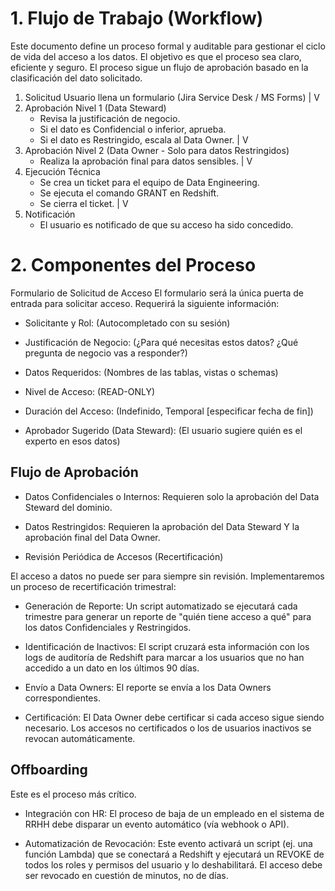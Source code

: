 # 1. Flujo de Trabajo (Workflow)
Este documento define un proceso formal y auditable para gestionar el ciclo de vida del acceso a los datos. El objetivo es que el proceso sea claro, eficiente y seguro.
El proceso sigue un flujo de aprobación basado en la clasificación del dato solicitado.

1. Solicitud
   Usuario llena un formulario
   (Jira Service Desk / MS Forms)
      |
      V
2. Aprobación Nivel 1 (Data Steward)
   - Revisa la justificación de negocio.
   - Si el dato es Confidencial o inferior, aprueba.
   - Si el dato es Restringido, escala al Data Owner.
      |
      V
3. Aprobación Nivel 2 (Data Owner - Solo para datos Restringidos)
   - Realiza la aprobación final para datos sensibles.
      |
      V
4. Ejecución Técnica
   - Se crea un ticket para el equipo de Data Engineering.
   - Se ejecuta el comando GRANT en Redshift.
   - Se cierra el ticket.
      |
      V
5. Notificación
   - El usuario es notificado de que su acceso ha sido concedido.

# 2. Componentes del Proceso
Formulario de Solicitud de Acceso
El formulario será la única puerta de entrada para solicitar acceso. Requerirá la siguiente información:

* Solicitante y Rol: (Autocompletado con su sesión)

* Justificación de Negocio: (¿Para qué necesitas estos datos? ¿Qué pregunta de negocio vas a responder?)

* Datos Requeridos: (Nombres de las tablas, vistas o schemas)

* Nivel de Acceso: (READ-ONLY)

* Duración del Acceso: (Indefinido, Temporal [especificar fecha de fin])

* Aprobador Sugerido (Data Steward): (El usuario sugiere quién es el experto en esos datos)

## Flujo de Aprobación
* Datos Confidenciales o Internos: Requieren solo la aprobación del Data Steward del dominio.

* Datos Restringidos: Requieren la aprobación del Data Steward Y la aprobación final del Data Owner.

* Revisión Periódica de Accesos (Recertificación)

El acceso a datos no puede ser para siempre sin revisión. Implementaremos un proceso de recertificación trimestral:

* Generación de Reporte: Un script automatizado se ejecutará cada trimestre para generar un reporte de "quién tiene acceso a qué" para los datos Confidenciales y Restringidos.

* Identificación de Inactivos: El script cruzará esta información con los logs de auditoría de Redshift para marcar a los usuarios que no han accedido a un dato en los últimos 90 días.

* Envío a Data Owners: El reporte se envía a los Data Owners correspondientes.

* Certificación: El Data Owner debe certificar si cada acceso sigue siendo necesario. Los accesos no certificados o los de usuarios inactivos se revocan automáticamente.

## Offboarding

Este es el proceso más crítico.

* Integración con HR: El proceso de baja de un empleado en el sistema de RRHH debe disparar un evento automático (vía webhook o API).

* Automatización de Revocación: Este evento activará un script (ej. una función Lambda) que se conectará a Redshift y ejecutará un REVOKE de todos los roles y permisos del usuario y lo deshabilitará. El acceso debe ser revocado en cuestión de minutos, no de días.


